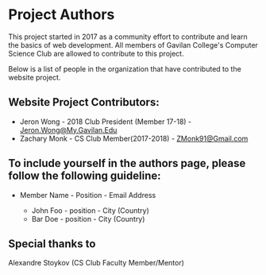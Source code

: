 Project Authors
===============

This project started in 2017 as a community effort to contribute and learn the basics of web development.
All members of Gavilan College's Computer Science Club are allowed to contribute to this project.

Below is a list of people in the organization that have contributed to the website project.




## Website Project Contributors:

* Jeron Wong - 2018 Club President (Member 17-18) - Jeron.Wong@My.Gavilan.Edu
* Zachary Monk - CS Club Member(2017-2018) - ZMonk91@Gmail.com

## To include yourself in the authors page, please follow the following guideline:

* Member Name - Position - Email Address

    * John Foo - position - City (Country)
    * Bar Doe - position - City (Country)

## Special thanks to
Alexandre Stoykov (CS Club Faculty Member/Mentor)